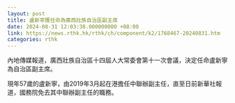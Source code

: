 ```yaml
---
layout: post
title: 盧新寧獲任命為廣西壯族自治區副主席
date: 2024-08-31 12:03:38.000000000 +08:00
link: https://news.rthk.hk/rthk/ch/component/k2/1768467-20240831.htm
categories: rthk
---
```


內地傳媒報道，廣西壯族自治區十四屆人大常委會第十一次會議，決定任命盧新寧為自治區副主席。

現年57歲的盧新寧，由2019年3月起在港擔任中聯辦副主任，直至日前新華社報道，國務院免去其中聯辦副主任的職務。
